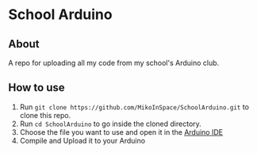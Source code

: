# School Arduino

## About

A repo for uploading all my code from my school's Arduino club.

## How to use

1. Run `git clone https://github.com/MikoInSpace/SchoolArduino.git` to clone this repo.
2. Run `cd SchoolArduino` to go inside the cloned directory.
3. Choose the file you want to use and open it in the [Arduino IDE](https://www.arduino.cc/en/software)
4. Compile and Upload it to your Arduino




